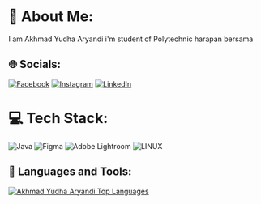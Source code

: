 # 💫 About Me:
I am Akhmad Yudha Aryandi i'm student of Polytechnic harapan bersama

## 🌐 Socials:
[![Facebook](https://img.shields.io/badge/Facebook-%231877F2.svg?logo=Facebook&logoColor=white)](https://www.facebook.com/yudha.aryandi.37?mibextid=ZbWKwL) [![Instagram](https://img.shields.io/badge/Instagram-%23E4405F.svg?logo=Instagram&logoColor=white)](https://instagram.com/ydharyndi_yud?igshid=MzNlNGNkZWQ4Mg==) [![LinkedIn](https://img.shields.io/badge/LinkedIn-%230077B5.svg?logo=linkedin&logoColor=white)](https://www.linkedin.com/in/yudha-aryandi-6326aa256/)  

# 💻 Tech Stack:
![Java](https://img.shields.io/badge/java-%23ED8B00.svg?style=plastic&logo=java&logoColor=white) 
![Figma](https://img.shields.io/badge/figma-%23F24E1E.svg?style=plastic&logo=figma&logoColor=white) ![Adobe Lightroom](https://img.shields.io/badge/Adobe%20Lightroom-31A8FF.svg?style=plastic&logo=Adobe%20Lightroom&logoColor=white) ![LINUX](https://img.shields.io/badge/Linux-FCC624?style=plastic&logo=linux&logoColor=black)

## 🚀 Languages and Tools:

<a href="https://github.com/AYudhaAryandi">
<img alt="Akhmad Yudha Aryandi Top Languages" src="https://github-readme-stats.vercel.app/api/top-langs/?username=AYudhaAryandi&langs_count=8&count_private=true&layout=compact&theme=react&hide_border=true&bg_color=0D1117" />
</a>
